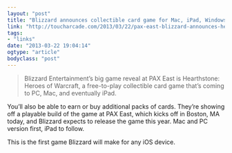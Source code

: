 ```yaml
---
layout: "post"
title: "Blizzard announces collectible card game for Mac, iPad, Windows"
link: "http://toucharcade.com/2013/03/22/pax-east-blizzard-announces-hearthstone-heroes-of-warcraft-a-ccg-for-pc-mac-and-ipad/"
tags: 
- "links"
date: "2013-03-22 19:04:14"
ogtype: "article"
bodyclass: "post"
---
```


> Blizzard Entertainment’s big game reveal at PAX East is Hearthstone: Heroes of Warcraft, a free-to-play collectible card game that’s coming to PC, Mac, and eventually iPad.

You’ll also be able to earn or buy additional packs of cards. They’re showing off a playable build of the game at PAX East, which kicks off in Boston, MA today, and Blizzard expects to release the game this year. Mac and PC version first, iPad to follow.

This is the first game Blizzard will make for any iOS device.